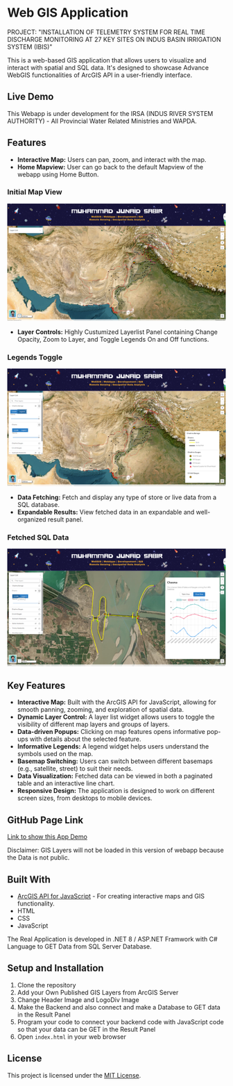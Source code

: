 # Web GIS Application

PROJECT: "INSTALLATION OF TELEMETRY SYSTEM FOR REAL TIME DISCHARGE MONITORING AT 27 KEY SITES ON INDUS BASIN IRRIGATION SYSTEM (IBIS)"

This is a web-based GIS application that allows users to visualize and interact with spatial and SQL data. It's designed to showcase Advance WebGIS functionalities of ArcGIS API in a user-friendly interface.

## Live Demo

This Webapp is under development for the IRSA (INDUS RIVER SYSTEM AUTHORITY) - All Provincial Water Related Ministries and WAPDA.

## Features

*   **Interactive Map:** Users can pan, zoom, and interact with the map.
*   **Home Mapview:** User can go back to the default Mapview of the webapp using Home Button.

### Initial Map View
![Initial Map View](./Screenshots/mapview-screenshot.png)

*   **Layer Controls:** Highly Custumized Layerlist Panel containing Change Opacity, Zoom to Layer, and Toggle Legends On and Off functions.

### Legends Toggle
![Legends Toggle](./Screenshots/Legends-Toggle-screenshot.png)

*   **Data Fetching:** Fetch and display any type of store or live data from a SQL database.
*   **Expandable Results:** View fetched data in an expandable and well-organized result panel.

### Fetched SQL Data
![Fetched SQL Data](./Screenshots/SQL-Data-fetched-screenshot.png)

## Key Features

*   **Interactive Map:** Built with the ArcGIS API for JavaScript, allowing for smooth panning, zooming, and exploration of spatial data.
*   **Dynamic Layer Control:** A layer list widget allows users to toggle the visibility of different map layers and groups of layers.
*   **Data-driven Popups:** Clicking on map features opens informative pop-ups with details about the selected feature.
*   **Informative Legends:** A legend widget helps users understand the symbols used on the map.
*   **Basemap Switching:** Users can switch between different basemaps (e.g., satellite, street) to suit their needs.
*   **Data Visualization:** Fetched data can be viewed in both a paginated table and an interactive line chart.
*   **Responsive Design:** The application is designed to work on different screen sizes, from desktops to mobile devices.

## GitHub Page Link

[Link to show this App Demo](https://m-junad-sabir.github.io/IBIS-IRSA-custumized-webgis/)

Disclaimer: GIS Layers will not be loaded in this version of webapp because the Data is not public.

## Built With

*   [ArcGIS API for JavaScript](https://developers.arcgis.com/javascript/latest/) - For creating interactive maps and GIS functionality.
*   HTML
*   CSS
*   JavaScript

The Real Application is developed in .NET 8 / ASP.NET Framwork with C# Language to GET Data from SQL Server Database.

## Setup and Installation

1.  Clone the repository
2.  Add your Own Published GIS Layers from ArcGIS Server
3.  Change Header Image and LogoDiv Image
4.  Make the Backend and also connect and make a Database to GET data in the Result Panel
5.  Program your code to connect your backend code with JavaScript code so that your data can be GET in the Result Panel
6.  Open `index.html` in your web browser

## License

This project is licensed under the [MIT License](./LICENSE).
